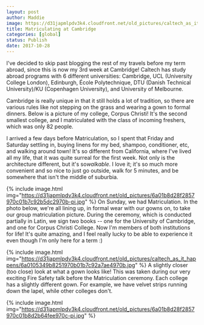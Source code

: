 ```yaml
---
layout: post
author: Maddie
image: https://d31japmlpdv3k4.cloudfront.net/old_pictures/caltech_as_it_happens/6a0105349b8251970b01b7c92a7ace970b.jpg
title: Matriculating at Cambridge
categories: [global]
status: Publish
date: 2017-10-28
---
```


I've decided to skip past blogging the rest of my travels before my term abroad, since this is now my 3rd week at Cambridge! Caltech has study abroad programs with 6 different universities: Cambridge, UCL (University College London), Edinburgh, École Polytechnique, DTU (Danish Technical University)/KU (Copenhagen University), and University of Melbourne.

Cambridge is really unique in that it still holds a lot of tradition, so there are various rules like not stepping on the grass and wearing a gown to formal dinners. Below is a picture of my college, Corpus Christi! It's the second smallest college, and I matriculated with the class of incoming freshers, which was only 82 people.

I arrived a few days before Matriculation, so I spent that Friday and Saturday settling in, buying linens for my bed, shampoo, conditioner, etc, and walking around town! It's so different from California, where I've lived all my life, that it was quite surreal for the first week. Not only is the architecture different, but it's so*walkable*. I love it; it's so much more convenient and so nice to just go outside, walk for 5 minutes, and be somewhere that isn't the middle of suburbia.


{% include image.html img="https://d31japmlpdv3k4.cloudfront.net/old_pictures/6a01b8d28f2857970c01b7c92b5dc2970b-pi.jpg" %}
On Sunday, we had Matriculation. In the photo below, we're all lining up, in formal wear with our gowns on, to take our group matriculation picture. During the ceremony, which is conducted partially in Latin, we sign two books -- one for the University of Cambridge, and one for Corpus Christi College. Now I'm members of both institutions for life! It's quite amazing, and I feel really lucky to be able to experience it even though I'm only here for a term :)


{% include image.html img="https://d31japmlpdv3k4.cloudfront.net/old_pictures/caltech_as_it_happens/6a0105349b8251970b01b7c92a7ae4970b.jpg" %}
A slightly closer (too close) look at what a gown looks like! This was taken during our very exciting Fire Safety talk before the Matriculation ceremony. Each college has a slightly different gown. For example, we have velvet strips running down the lapel, while other colleges don't.


{% include image.html img="https://d31japmlpdv3k4.cloudfront.net/old_pictures/6a01b8d28f2857970c01b8d2b64fee970c-pi.jpg" %}
